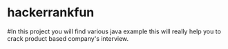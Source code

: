 # hackerrankfun
#In this project you will find various java example this will really help you to crack product based company's interview.
